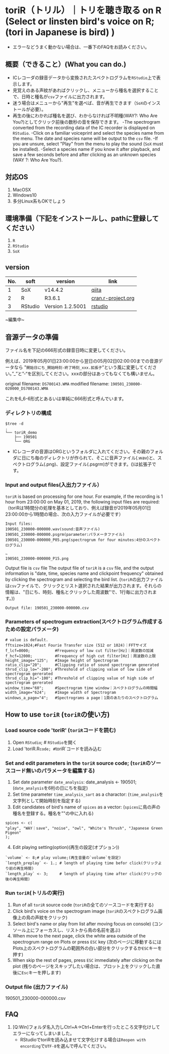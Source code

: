 # toriR（トリル）｜トリを聴き取る on R (Select or linsten bird's voice on R;  (tori in Japanese is bird) )
- エラーなどうまく動かない場合は、一番下のFAQをお読みください。
## 概要（できること）(What you can do.)
- ICレコーダの録音データから変換されたスペクトログラムを`RStudio`上で表示します。
- 見覚えのある声紋があればクリックし、メニューから種名を選択することで、日時と種名が`csv`ファイルに出力されます。
- 迷う場合はメニューから"再生"を選べば、音が再生できます（`SoX`のインストールが必要）。
- 再生の後にわかれば種名を選び、わからなければ不明種(WAY?: Who Are You?)としてクリック前後の数秒の音を保存できます。
-The spectrogram converted from the recording data of the IC recorder is displayed on `RStudio`.
-Click on a familiar voiceprint and select the species name from the menu. The date and species name will be output to the `csv` file.
-If you are unsure, select "Play" from the menu to play the sound (`SoX` must be installed).
-Select a species name if you know it after playback, and save a few seconds before and after clicking as an unknown species (WAY ?: Who Are You?).

## 対応OS
1. MacOSX
2. Windows10
3. 多分Linux系もOKでしょう

## 環境準備（下記をインストールし、pathに登録してください）
1. `R`
2. `RStudio`
3. `SoX`

## version
| No.  | soft    | version          | link                                                         |
| ---- | ------- | ---------------- | ------------------------------------------------------------ |
| 1    | SoX     | v14.4.2          | [qiita](https://qiita.com/teteyateiya/items/e4dc27e384d947b9946d) |
| 2    | R       | R3.6.1           | [cran.r-project.org](https://cran.r-project.org/)            |
| 3    | RStudio | Version 1.2.5001 | [rstudio](https://www.rstudio.com/)                          |

~編集中~

## 音源データの準備
ファイル名を下記の666形式の録音日時に変更してください。

例えば、2019年05月01日23:00:00から翌日の05月02日02:00:00までの音源データなら
"`開始日にち_開始時刻-終了時刻_xxx.拡張子`”という風に変更してください。”_”と”-“を区別してください。xxxの部分はあってもなくても構いません。

original filename: `DS700143.WMA`
modified filename: `190501_230000-020000_DS700143.WMA`

これを6_6-6形式とあるいは単純に666形式と呼んでいます。
### ディレクトリの構成
```{bash}
$tree -d
.
└── toriR_demo
    ├── 190501
    └── ORG
```    
- ICレコーダの音源はORGというフォルダに入れてください。その親のフォルダに日にち毎のディレクトリが作られて、そこに音声ファイル(.wav)と、スペクトログラム(.png)、設定ファイル(.psgrm)ができます。()は拡張子です。

### Input and output files(入出力ファイル）
`toriR` is based on processing for one hour. For example, if the recording is 1 hour from 23:00:00 on May 01, 2019, the following input files are required:
（toriRは1時間分の処理を基本としており、例えば録音が2019年05月01日23:00:00から1時間の場合、次の入力ファイルが必要です）
```{bash}
Input files:
190501_230000-000000.wav(sound:音声ファイル)
190501_230000-000000.psgrm(parameter:パラメータファイル)
190501_230000-000000_P05.png(spectrogrum for four minutes:4分のスペクトログラム)

~
190501_230000-000000_P15.png
```
Output file is `csv` file
The output file of `toriR` is a `csv` file, and the output information is "date, time, species name and clickpoint frequency" obtained by clicking the spectrogram and selecting the bird list.
(`toriR`の出力ファイルは`csv`ファイルで、クリックとリスト選択された結果が出力されます。それらの情報は、"日にち、時刻、種名とクリックした周波数"で、1行毎に出力されます。))
```{bash}
Output file: 190501_230000-000000.csv
```

### Parameters of spectrogum extraction(スペクトログラム作成するための設定パラメータ)
```{bash}
# value is default.
fftsize=1024;#Fast Fourie Transfer size (512 or 1024)｜FFTサイズ
f_lcf=0000;           #Frequency of low cut filter[Hz]｜周波数の加減
f_hcf=12000;          #Frequency of high cut filter[Hz]｜周波数の上限
height_image="125";   #Image height of Spectrogram
ratio_clip="20";      #Clipping ratio of sound spectrogram generated
thrsd_clip_lo="-200"; #Threshold of clipping value of low side of spectrogram gererated
thrsd_clip_hi="-100"; #Threshold of clipping value of high side of spectrogram gererated
window_time="60";     #Spectrogram time window｜スペクトログラムの時間幅
width_image="624";    #Image width of Spectrogram
windows_a_page="4";   #Spectrograms a page｜1頁のあたりのスペクトログラム
```

## How to use `toriR` (`toriR`の使い方)
### Load source code 'toriR' (`toriR`コードを読む)
1. Open `RStudio`;      # `RStudio`を開く
2. Load 'toriR.R` code; # `toriR`コードを読み込む

### Set and edit parameters in the `toriR` source code; (`toriR`のソースコード無いのパラメータを編集する)
1. Set date parameter `date_analysis`: date_analysis <- 190501;(`date_analysis`を6桁の日にちを指定)
2. Set time parameter `time_analysis_sart` as a charactor: (`time_analysis`を文字列として開始時刻を指定する)
3. Edit candidates of bird's name of `spices` as a vector: (`spices`に鳥の声の種名を登録する。種名を""の中に入れる)
```{R}
spices <- c(
"play", "WAY｜save", "noise", "owl", "White's Thrush", "Japanese Green Pigeon"
);
```
4. Edit playing setting(option)(再生の設定(オプション))
```{R}
`volume` <- 8;# play volume;(再生音量の`volume`を設定)
`length_preplay` <- 1.; # length of playing time befor click(クリックより前の再生時間)
`length_play` <- 3;     # length of playing time after click(クリックの後の再生時間)
```

### Run `toriR`(トリルの実行)

1. Run of all `toriR` source code
   (`toriR`の全てのソースコードを実行する)
2. Click bird's voice on the spectrogram image
   (`toriR`のスペクトログラム画像上の鳥の声紋をクリック)
3. Select bird's name or play from list after moving focus on console)
   (コンソール上にフォーカスし、リストから鳥の名前を選ぶ)
4. When move to the next page, click the white area outside of the spectrogrum range on Plots or press `ESC` key
   (次のページに移動するにはPlots上のスペクトログラムの範囲外の白い部分をクリックするか`ESC`キーを押す)
5. When skip the rest of pages, press `ESC` immediately after clicking on the plot
   (残りのページをスキップしたい場合は、プロット上をクリックした直後に`Esc`キーを押します)


### Output file (出力ファイル)
190501_230000-000000.csv


## FAQ
1. [Q:Win]フォルダ名入力しCtrl+A→Ctrl+Enterを行ったところ文字化けしてエラーになってしまいました。
    - RStudioでtoriRを読み込ませて文字化けする場合は`Reopen with encording`で`UTF-8`を選んで呼んでください。
